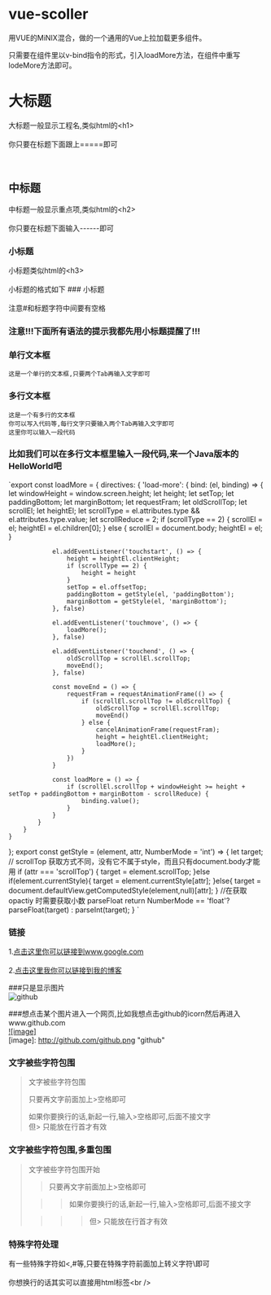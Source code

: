 # vue-scoller

用VUE的MiNIX混合，做的一个通用的Vue上拉加载更多组件。

只需要在组件里以v-bind指令的形式，引入loadMore方法，在组件中重写lodeMore方法即可。

# 大标题   
  大标题一般显示工程名,类似html的\<h1\><br />  
  你只要在标题下面跟上=====即可  
  
    
## 中标题  
  中标题一般显示重点项,类似html的\<h2\><br />  
  你只要在标题下面输入------即可  
    
### 小标题  
  小标题类似html的\<h3\><br />  
  小标题的格式如下 ### 小标题<br />  
  注意#和标题字符中间要有空格  
  
### 注意!!!下面所有语法的提示我都先用小标题提醒了!!!   
  
### 单行文本框  
    这是一个单行的文本框,只要两个Tab再输入文字即可  
          
### 多行文本框    
    这是一个有多行的文本框  
    你可以写入代码等,每行文字只要输入两个Tab再输入文字即可  
    这里你可以输入一段代码  
  
### 比如我们可以在多行文本框里输入一段代码,来一个Java版本的HelloWorld吧  
`export const loadMore = {
	directives: {
		'load-more': {
			bind: (el, binding) => {
				let windowHeight = window.screen.height;
				let height;
				let setTop;
				let paddingBottom;
				let marginBottom;
				let requestFram;
				let oldScrollTop;
				let scrollEl;
				let heightEl;
				let scrollType = el.attributes.type && el.attributes.type.value;
				let scrollReduce = 2;
				if (scrollType == 2) {
					scrollEl = el;
					heightEl = el.children[0];
				} else {
					scrollEl = document.body;
					heightEl = el;
				}

				el.addEventListener('touchstart', () => {
					height = heightEl.clientHeight;
					if (scrollType == 2) {
						height = height
					}
					setTop = el.offsetTop;
					paddingBottom = getStyle(el, 'paddingBottom');
					marginBottom = getStyle(el, 'marginBottom');
				}, false)

				el.addEventListener('touchmove', () => {
					loadMore();
				}, false)

				el.addEventListener('touchend', () => {
					oldScrollTop = scrollEl.scrollTop;
					moveEnd();
				}, false)

				const moveEnd = () => {
					requestFram = requestAnimationFrame(() => {
						if (scrollEl.scrollTop != oldScrollTop) {
							oldScrollTop = scrollEl.scrollTop;
							moveEnd()
						} else {
							cancelAnimationFrame(requestFram);
							height = heightEl.clientHeight;
							loadMore();
						}
					})
				}

				const loadMore = () => {
					if (scrollEl.scrollTop + windowHeight >= height + setTop + paddingBottom + marginBottom - scrollReduce) {
						binding.value();
					}
				}
			}
		}
	}
};
export const getStyle = (element, attr, NumberMode = 'int') => {
    let target;
    // scrollTop 获取方式不同，没有它不属于style，而且只有document.body才能用
    if (attr === 'scrollTop') { 
        target = element.scrollTop;
    }else if(element.currentStyle){
        target = element.currentStyle[attr]; 
    }else{ 
        target = document.defaultView.getComputedStyle(element,null)[attr]; 
    }
    //在获取 opactiy 时需要获取小数 parseFloat
    return  NumberMode == 'float'? parseFloat(target) : parseInt(target);
} `
### 链接  
1.[点击这里你可以链接到www.google.com](http://www.google.com)<br />  
2.[点击这里我你可以链接到我的博客](http://guoyunsky.iteye.com)<br />  
  
###只是显示图片  
![github](http://github.com/unicorn.png "github")  
  
###想点击某个图片进入一个网页,比如我想点击github的icorn然后再进入www.github.com  
[![image]](http://www.github.com/)  
[image]: http://github.com/github.png "github"  
  
### 文字被些字符包围  
> 文字被些字符包围  
>  
> 只要再文字前面加上>空格即可  
>  
> 如果你要换行的话,新起一行,输入>空格即可,后面不接文字  
> 但> 只能放在行首才有效  
  
### 文字被些字符包围,多重包围  
> 文字被些字符包围开始  
>  
> > 只要再文字前面加上>空格即可  
>  
>  > > 如果你要换行的话,新起一行,输入>空格即可,后面不接文字  
>  
> > > > 但> 只能放在行首才有效  
  
### 特殊字符处理  
有一些特殊字符如<,#等,只要在特殊字符前面加上转义字符\即可<br />  
你想换行的话其实可以直接用html标签\<br /\> 
